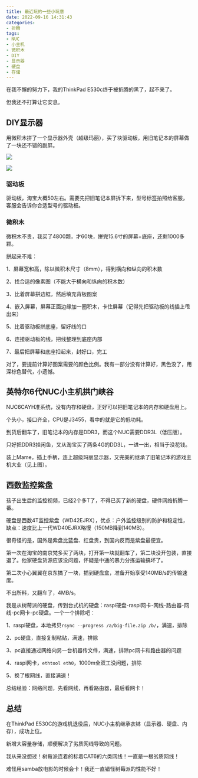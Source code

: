 ```yaml
---
title: 最近玩的一些小玩意
date: 2022-09-16 14:31:43
categories:
- 折腾
tags:
- NUC
- 小主机
- 微积木
- DIY
- 显示器
- 硬盘
- 存储
---
```


在我不懈的努力下，我的ThinkPad E530c终于被折腾的黑了，起不来了。

但我还不打算让它安息。

<!-- more -->

## DIY显示器

用微积木拼了一个显示器外壳（超级玛丽），买了块驱动板，用旧笔记本的屏幕做了一块还不错的副屏。

![](/post-images/have-fun-with-some-gadgets-recently-2022-09-16-14-44-16.png)

![](/post-images/have-fun-with-some-gadgets-recently-2022-09-16-14-45-28.png)

### 驱动板

驱动板，淘宝大概50左右。需要先把旧笔记本屏拆下来，型号标签拍照给客服，客服会告诉你合适型号的驱动板。

### 微积木

微积木不贵，我买了4800颗，才60块，拼完15.6寸的屏幕+底座，还剩1000多颗。

拼起来不难：

1、屏幕宽和高，除以微积木尺寸（8mm），得到横向和纵向的积木数

2、找合适的像素图（不能大于横向和纵向的积木数）

3、比着屏幕拼边框，然后填充背板图案

4、嵌入屏幕，屏幕正面边缘加一圈积木，卡住屏幕（记得先把驱动板的线插上甩出来）

5、比着驱动板拼底座，留好线的口

6、连接驱动板的线，把线整理到底座内部

7、最后把屏幕和底座扣起来，封好口，完工

对了，要提前计算好图案需要的颜色比例。我有一部分没有计算好，黑色没了，用深棕色替代，小遗憾。

## 英特尔6代NUC小主机拱门峡谷

NUC6CAYH准系统，没有内存和硬盘，正好可以把旧笔记本的内存和硬盘用上。

个头小，接口齐全，CPU是J3455，看中的就是它的低功耗。

到货后翻车了，旧笔记本的内存是DDR3，而这个NUC需要DDR3L（低压版）。

只好把DDR3挂闲鱼，又从淘宝买了两条4G的DD3L，一进一出，相当于没花钱。

装上Mame，插上手柄，连上超级玛丽显示器，又完美的继承了旧笔记本的游戏主机大业（见上图）。

## 西数监控紫盘

孩子出生后的监控视频，已经2个多T了，不得已买了新的硬盘，硬件网络折腾一番。

硬盘是西数4T监控紫盘（WD42EJRX），优点：户外监控级别的防护和稳定性，缺点：速度比上一代WD40EJRX略慢（150MB降到140MB）。

很奇怪的是，国外是紫盘比蓝盘、红盘贵，到国内反而是紫盘最便宜。

第一次在淘宝的南京梵多买了两块，打开第一块就翻车了，第二块没开包装，直接退了。他家硬盘货源应该没问题，怀疑是中通的暴力分拣运输搞坏了。

第二次小心翼翼在京东搞了一块，插到硬盘盒，准备开始享受140MB/s的传输速度。

不出所料，又翻车了，4MB/s。

我是从树莓派的硬盘，传到台式机的硬盘：raspi硬盘-raspi网卡-网线-路由器-网线-pc网卡-pc硬盘。一个一个排除吧：

1、raspi硬盘，本地拷贝`rsync --progress /a/big-file.zip /b/`，满速，排除

2、pc硬盘，直接复制粘贴，满速，排除

3、pc直接通过网络向另一台机器传文件，满速，排除pc网卡和路由器的问题

4、raspi网卡，`ethtool eth0`，1000m全双工没问题，排除

5、换了根网线，直接满速！

总结经验：网络问题，先看网线，再看路由器，最后看网卡！

## 总结

在ThinkPad E530C的游戏机退役后，NUC小主机继承衣钵（显示器、硬盘、内存），成功上位。

新增大容量存储，顺便解决了劣质网线导致的问题。

我从来没想过！树莓派连着的标着CAT6的六类网线！一直是一根劣质网线！

难怪用samba放电影的时候会卡！我还一直错怪树莓派的性能不好！